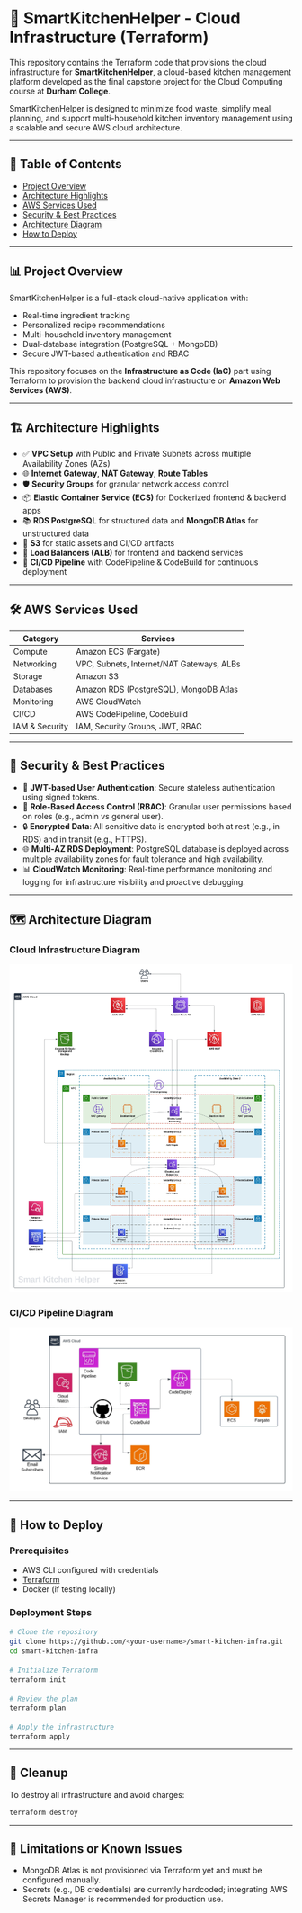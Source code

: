 # 🧠 SmartKitchenHelper - Cloud Infrastructure (Terraform)

This repository contains the Terraform code that provisions the cloud infrastructure for **SmartKitchenHelper**, a cloud-based kitchen management platform developed as the final capstone project for the Cloud Computing course at **Durham College**.

SmartKitchenHelper is designed to minimize food waste, simplify meal planning, and support multi-household kitchen inventory management using a scalable and secure AWS cloud architecture.

---

## 📌 Table of Contents

- [Project Overview](#project-overview)
- [Architecture Highlights](#architecture-highlights)
- [AWS Services Used](#aws-services-used)
- [Security & Best Practices](#security--best-practices)
- [Architecture Diagram](#architecture-diagram)
- [How to Deploy](#how-to-deploy)

---

## 📊 Project Overview

SmartKitchenHelper is a full-stack cloud-native application with:

- Real-time ingredient tracking
- Personalized recipe recommendations
- Multi-household inventory management
- Dual-database integration (PostgreSQL + MongoDB)
- Secure JWT-based authentication and RBAC

This repository focuses on the **Infrastructure as Code (IaC)** part using Terraform to provision the backend cloud infrastructure on **Amazon Web Services (AWS)**.

---

## 🏗 Architecture Highlights

- ✅ **VPC Setup** with Public and Private Subnets across multiple Availability Zones (AZs)
- 🌐 **Internet Gateway**, **NAT Gateway**, **Route Tables**
- 🛡️ **Security Groups** for granular network access control
- 📦 **Elastic Container Service (ECS)** for Dockerized frontend & backend apps
- 📚 **RDS PostgreSQL** for structured data and **MongoDB Atlas** for unstructured data
- 📁 **S3** for static assets and CI/CD artifacts
- 🚀 **Load Balancers (ALB)** for frontend and backend services
- 🔁 **CI/CD Pipeline** with CodePipeline & CodeBuild for continuous deployment

---

## 🛠 AWS Services Used

| Category           | Services                                  |
|-------------------|-------------------------------------------|
| Compute           | Amazon ECS (Fargate)                      |
| Networking        | VPC, Subnets, Internet/NAT Gateways, ALBs |
| Storage           | Amazon S3                                 |
| Databases         | Amazon RDS (PostgreSQL), MongoDB Atlas    |
| Monitoring        | AWS CloudWatch                            |
| CI/CD             | AWS CodePipeline, CodeBuild               |
| IAM & Security    | IAM, Security Groups, JWT, RBAC           |

---

## 🔐 Security & Best Practices

- 🔑 **JWT-based User Authentication**: Secure stateless authentication using signed tokens.
- 👥 **Role-Based Access Control (RBAC)**: Granular user permissions based on roles (e.g., admin vs general user).
- 🔒 **Encrypted Data**: All sensitive data is encrypted both at rest (e.g., in RDS) and in transit (e.g., HTTPS).
- 🌐 **Multi-AZ RDS Deployment**: PostgreSQL database is deployed across multiple availability zones for fault tolerance and high availability.
- 📊 **CloudWatch Monitoring**: Real-time performance monitoring and logging for infrastructure visibility and proactive debugging.

---

## 🗺️ Architecture Diagram

### Cloud Infrastructure Diagram
![Cloud Infrastructure Diagram](./Capstone-Architecture.jpeg)

### CI/CD Pipeline Diagram
![CI/CD Pipeline Diagram](./Capstone-CICD.jpeg)

---

## 🚀 How to Deploy

### Prerequisites

- AWS CLI configured with credentials
- [Terraform](https://developer.hashicorp.com/terraform/downloads)
- Docker (if testing locally)

### Deployment Steps

```bash
# Clone the repository
git clone https://github.com/<your-username>/smart-kitchen-infra.git
cd smart-kitchen-infra

# Initialize Terraform
terraform init

# Review the plan
terraform plan

# Apply the infrastructure
terraform apply
```
---

## 🧹 Cleanup

To destroy all infrastructure and avoid charges:

```bash
terraform destroy
```
---

## 🚧 Limitations or Known Issues

- MongoDB Atlas is not provisioned via Terraform yet and must be configured manually.
- Secrets (e.g., DB credentials) are currently hardcoded; integrating AWS Secrets Manager is recommended for production use.
